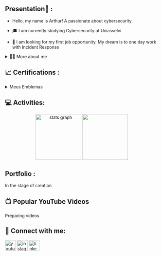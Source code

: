 <h2> Presentation👋 :</h2>
 
 * Hello, my name is Arthur! A passionate about cybersecurity.




* 🎓 I am currently studying Cybersecurity at Uniasselvi.

* 🔭  I am looking for my first job opportunity. My dream is to one day work with Incident Response

<details>
  <summary>👨‍💻 More about me </summary>
  <br> <!-- espaçamento -->
  <p>
    😊 I'm 24 years old and live in Brazil. I'm fluent in Spanish and have taken several other courses at Cisco, Fortinet, Cybrary, and SENAI. I'm also a Biomedical Specialist in Hematology, which has helped me develop important skills such as communication, teamwork, ethics and responsibility, critical thinking, problem-solving, and time management. 
 <p>   
  🏂 I like to devote my free time to reading books and manga, studying new languages, playing games and doing extreme sports.
  </p>
</details>
</p>
</p>
</p>
<h2>📈 Certifications :</h2>

<details>
  <summary>Meus Emblemas</summary>
  <div style="display:flex; flex-wrap:wrap; gap:10px;">
    <img src="https://images.credly.com/images/af8c6b4e-fc31-47c4-8dcb-eb7a2065dc5b/I2CS__1_.png" alt="Emblema 1" width="100">
    <img src="https://images.credly.com/images/5bdd6a39-3e03-4444-9510-ecff80c9ce79/image.png" alt="Emblema 2" width="100">
    <img src="emblema3.png" alt="Emblema 3" width="100">
  </div>
</details>


 

 
</details>

<h2> 💻 Activities:</h2>

<div align="center">
  <img src="https://github-readme-stats.vercel.app/api?username=BragaArt&hide_title=false&hide_rank=false&show_icons=true&include_all_commits=true&count_private=true&disable_animations=false&theme=dark&locale=en&hide_border=false" height="150" alt="stats graph" />
  <img height="150" src="https://media1.giphy.com/media/qoHf1p7uXvna0/giphy.gif" />
</div>




  
  



<h2>  Portfolio :</h2>
 In the stage of creation

<h2>📺 Popular YouTube Videos</h2>
 Preparing videos 
 
<h2> 📲  Connect with me:</h2>

<div align="left">
  <a href="https://youtube.com/seu-perfil" target="_blank" style="display:inline-block; vertical-align:top;">
    <img src="https://img.shields.io/static/v1?message=Youtube&logo=youtube&label=&color=FF0000&logoColor=white&labelColor=&style=for-the-badge" height="35" alt="youtube logo" />
  </a>
  <a href="https://www.instagram.com/braga_art/" target="_blank" style="display:inline-block; vertical-align:top;">
    <img src="https://img.shields.io/static/v1?message=Instagram&logo=instagram&label=&color=E4405F&logoColor=white&labelColor=&style=for-the-badge" height="35" alt="instagram logo" />
  </a>
  <a href="https://www.linkedin.com/in/cyberarthurb/" target="_blank" style="display:inline-block; vertical-align:top;">
    <img src="https://img.shields.io/static/v1?message=LinkedIn&logo=linkedin&label=&color=0077B5&logoColor=white&labelColor=&style=for-the-badge" height="35" alt="linkedin logo" />
  </a>
</div>
